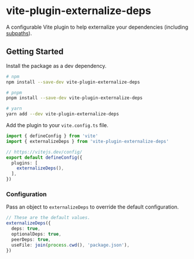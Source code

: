 # vite-plugin-externalize-deps

A configurable Vite plugin to help externalize your dependencies (including [subpaths](https://nodejs.org/api/packages.html#subpath-patterns)).

## Getting Started

Install the package as a dev dependency.

```sh
# npm
npm install --save-dev vite-plugin-externalize-deps

# pnpm
pnpm install --save-dev vite-plugin-externalize-deps

# yarn
yarn add --dev vite-plugin-externalize-deps
```

Add the plugin to your `vite.config.ts` file.

```ts
import { defineConfig } from 'vite'
import { externalizeDeps } from 'vite-plugin-externalize-deps'

// https://vitejs.dev/config/
export default defineConfig({
  plugins: [
    externalizeDeps(),
  ],
})
```

### Configuration

Pass an object to `externalizeDeps` to override the default configuration.

```ts
// These are the default values.
externalizeDeps({
  deps: true,
  optionalDeps: true,
  peerDeps: true,
  useFile: join(process.cwd(), 'package.json'),
})
```
